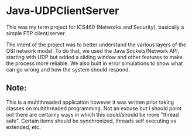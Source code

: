 # Java-UDPClientServer

This was my term project for ICS460 (Networks and Security), basically a simple FTP client/server. 

The intent of the project was to better understand the various layers of the OSI network model. To do that, we used the Java Sockets/Network API, starting with UDP but added a sliding window and other features to make the process more reliable. We also built in error simulations to show what can go wrong and how the system should respond.

## Note:

This is a multithreaded application however it was written prior taking classes on multithreaded programming. Not an excuse but I should point out there are certainly ways in which this could/should be more "thread safe". Certain items should be synchronized, threads self executing vs extended, etc.

